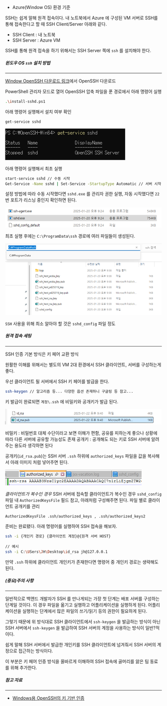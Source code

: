 - Azure(Window OS) 환경 기준

SSH는 쉽게 말해 원격 접속이다. 내 노트북에서 Azure 에 구성된 VM 서버로 SSH를 통해 접속한다고 할 때 SSH Client/Server 아래와 같다. 

- SSH Client : 내 노트북
- SSH Server : Azure VM

SSH를 통해 원격 접속을 하기 위해서는 SSH Server 쪽에 `ssh` 를 설치해야 한다.

##### 윈도우 OS `ssh` 설치 방법
---

[Window OpenSSH 다운로드 링크](https://github.com/PowerShell/Win32-OpenSSH/releases)에서 OpenSSH 다운로드

PowerShell 관리자 모드로 열어 OpenSSH 압축 파일을 푼 경로에서 아래 명령어 실행

```bash
.\install-sshd.ps1 
```

아래 명령어 실행해서 설치 여부 확인

```bash
get-service sshd 
```

![[Pasted image 20250120230410.png]](images/Pasted%20image%2020250120230410.png)

아래 명령어 실행해서 최초 실행

```bash
start-service sshd // 수동 시작
Get-Service -Name sshd | Set-Service -StartupType Automatic // 서버 시작 시 자동 시작
```

설정 방법에 따라 수동 시작했다면 `sshd.exe` 를 관리자 권한 실행, 자동 시작했다면 `22` 번 포트가 리스닝 중인지 확인하면 된다.

![[Pasted image 20250120230948.png]](images/Pasted%20image%2020250120230948.png)


최초 실행 후에는 `C:\ProgramData\ssh` 경로에 여러 파일들이 생성된다.

![[Pasted image 20250120230639.png]](images/Pasted%20image%2020250120230639.png)

`SSH` 사용을 위해 최소 알아야 할 것은 `sshd_config` 파일 정도

##### 원격 접속 세팅
---

SSH 인증 기본 방식은 키 페어 교환 방식

원활한 이해를 위해서는 별도의 VM 2대 환경에서 SSH 클라이언트, 서버를 구성하는게 좋다.



우선 클라이언트 될 서버에서 SSH 키 페어를 발급을 한다.

```bash
ssh-keygen // 알고리즘 등... 다양한 옵션 존재하니 구글링 등 참고...
```

키 발급이 완료되면 `계정\.ssh` 에 비밀키와 공개키가 발급 된다.

![[Pasted image 20250123231636.png]](images/Pasted%20image%2020250123231636.png)

비밀키 : 비밀번호 대체 수단이라고 보면 이해가 편함, 공유를 피하는게 좋으나 상황에 따라 다른 서버에 공유할 가능성도 존재 
공개키 : 공개해도 되는 키로 SSH 서버에 알려주는 용도라 생각하면 된다

공개키(`id_rsa.pub`)는 SSH 서버 `.ssh` 하위에  `authorized_keys` 파일을 값을 복사해서 아래 이미지 처럼 넣어주면 된다. 


![[Pasted image 20250123232851.png]](images/Pasted%20image%2020250123232851.png)

*클라이언트가 복수인 경우*
SSH 서버에 접속할 클라이언트가 복수인 경우  `sshd_config`  파일 내  `AuthorizedKeysFile` 필드 참고, 아래처럼 구성해주면 된다. 파일 별로 클라이언트 공개키를 관리

```
AuthorizedKeysFile .ssh/authorized_keys , .ssh/authorized_keys2
```

준비는 완료됐다. 아래 명령어를 실행하여 SSH 접속을 해보자.

```bash
ssh -i {개인키 경로} {클라이언트 계정}@{원격 서버 HOST} 

// 예시
ssh -i C:\USers\JH\Desktop\id_rsa jh@127.0.0.1
```

만약 `.ssh` 하위에 클라이언트 개인키가 존재한다면 명령어 중 개인키 경로는 생략해도 된다.


##### (중요)주의 사항
---
일반적으로 백앤드 개발자가 SSH 를 만나게되는 가장 첫 단계는 배포 서버를 구성하는 단계일 것이다. 이 경우 파일을 옮기고 실행하고 어플리케이션을 실행하게 된다. 어플리케이션을 실행하는 단계에서 많은 파일의 쓰기/읽기 등의 권한이 필요하게 된다.

그렇기 때문에 위 방식대로 SSH 클라이언트에서 `ssh-keygen` 을 발급하는 방식이 아닌 
SSH 서버에서 `ssh-keygen` 을 발급하여 SSH 서버의 계정을 사용하는 방식이 일반?적이다.

쉽게 말해 SSH 서버에서 발급한 개인키를 SSH 클라이언트에 넘겨줘서 SSH 서버의 계정으로 접근하는 방식이다.

이 부분은 키 페어 인증 방식을 올바르게 이해하여 SSH 접속에 골머리를 앓은 팀 동료를 위해 추가한다.

##### 참고 자료
____
- [Windows용 OpenSSH의 키 기반 인증](https://learn.microsoft.com/ko-kr/windows-server/administration/openssh/openssh_keymanagement)


 
